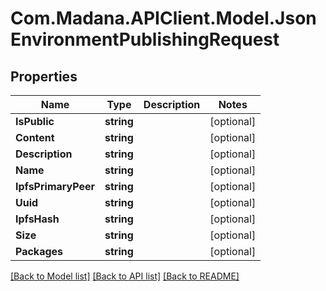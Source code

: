 
# Com.Madana.APIClient.Model.JsonEnvironmentPublishingRequest

## Properties

Name | Type | Description | Notes
------------ | ------------- | ------------- | -------------
**IsPublic** | **string** |  | [optional] 
**Content** | **string** |  | [optional] 
**Description** | **string** |  | [optional] 
**Name** | **string** |  | [optional] 
**IpfsPrimaryPeer** | **string** |  | [optional] 
**Uuid** | **string** |  | [optional] 
**IpfsHash** | **string** |  | [optional] 
**Size** | **string** |  | [optional] 
**Packages** | **string** |  | [optional] 

[[Back to Model list]](../README.md#documentation-for-models)
[[Back to API list]](../README.md#documentation-for-api-endpoints)
[[Back to README]](../README.md)

